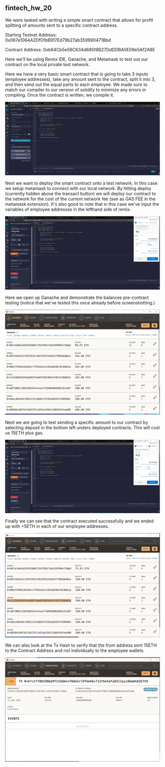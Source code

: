 ## fintech_hw_20

We were tasked with writing a simple smart contract that allows for profit splitting of amounts sent to a specific contract address. 

Starting Testnet Address: 0x067e1064A2Df01bB917Ed79b27ab359990471Bbd
<p>
Contract Address: 0xb64Cb5e58C634d685f8B27DdDDBA0E08e5Af2A8E


Here we'll be using Remix IDE, Ganache, and Metamask to test out our contract on the local private test network.

Here we have a very basic smart contract that is going to take 3 inputs (employee addresses), take any amount sent to the contract, split it into 3, and then send out the equal parts to each employee. We made sure to match our compiler to our version of solidity to minimize any errors in compiling. Once the contract is written, we compile it. 

<p>
  
![Screenshot1](https://github.com/MedakaRiceFish/fintech_hw_20/blob/main/Screenshots/hw20SS%20-%20updated.png)

<p>

Next we want to deploy the smart contract onto a test network. In this case we setup metamask to connect with our local network. By hitting deploy (currently hidden above the transact button) we will deploy our contract to the network for the cost of the current network fee (see as GAS FEE in the metamask extension). It's also good to note that in this case we've input the variables of employee addresses in the lefthand side of remix. 

<p>
  
![Screenshot2](https://github.com/MedakaRiceFish/fintech_hw_20/blob/main/Screenshots/hw20SS4%20-%20Deploying%20Contract.png)

<p>

Here we open up Ganache and demonstrate the balances pre-contract testing (notice that we've tested this once already before screenshotting.)

<p>

![Screenshot3](https://github.com/MedakaRiceFish/fintech_hw_20/blob/main/Screenshots/Hw20SS3%20-%20PreTransaction.png)

<p>

Next we are going to test sending a specific amount to our contract by selecting deposit in the bottom left unders deployed contracts. This will cost us 15ETH plus gas.

<p>
  
![Screenshot5](https://github.com/MedakaRiceFish/fintech_hw_20/blob/main/Screenshots/hw20SS5%20-%20Testing%20Deposit.png)

<p>
  
  
Finally we can see that the contract executed successfully and we ended up with +5ETH in each of our employee addresses. 

<p>

![Screenshot6](https://github.com/MedakaRiceFish/fintech_hw_20/blob/main/Screenshots/hw20SS6%20-%20Wallets%20After.png)

<p>

We can also look at the Tx Hash to verify that the from address sent 15ETH to the Contract Address and not individually to the employee wallets. 

<p>

![Screenshot7](https://github.com/MedakaRiceFish/fintech_hw_20/blob/main/Screenshots/hw20SS7%20-%20Tx%20Hash.png)
